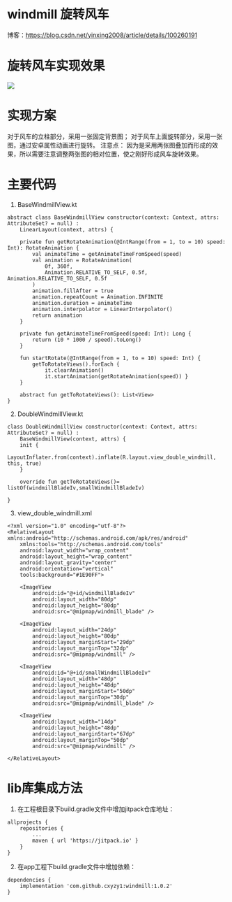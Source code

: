 # windmill 旋转风车
博客：https://blog.csdn.net/yinxing2008/article/details/100260191
# 旋转风车实现效果
![](https://upload-images.jianshu.io/upload_images/6169789-7c37d152bf0b2255?imageMogr2/auto-orient/strip)
# 实现方案
对于风车的立柱部分，采用一张固定背景图；
对于风车上面旋转部分，采用一张图，通过安卓属性动画进行旋转。
注意点： 因为是采用两张图叠加而形成的效果，所以需要注意调整两张图的相对位置，使之刚好形成风车旋转效果。

# 主要代码
1. BaseWindmillView.kt
```
abstract class BaseWindmillView constructor(context: Context, attrs: AttributeSet? = null) :
    LinearLayout(context, attrs) {

    private fun getRotateAnimation(@IntRange(from = 1, to = 10) speed: Int): RotateAnimation {
        val animateTime = getAnimateTimeFromSpeed(speed)
        val animation = RotateAnimation(
            0f, 360f,
            Animation.RELATIVE_TO_SELF, 0.5f, Animation.RELATIVE_TO_SELF, 0.5f
        )
        animation.fillAfter = true
        animation.repeatCount = Animation.INFINITE
        animation.duration = animateTime
        animation.interpolator = LinearInterpolator()
        return animation
    }

    private fun getAnimateTimeFromSpeed(speed: Int): Long {
        return (10 * 1000 / speed).toLong()
    }

    fun startRotate(@IntRange(from = 1, to = 10) speed: Int) {
        getToRotateViews().forEach {
            it.clearAnimation()
            it.startAnimation(getRotateAnimation(speed)) }
    }

    abstract fun getToRotateViews(): List<View>
}
```
2. DoubleWindmillView.kt
```
class DoubleWindmillView constructor(context: Context, attrs: AttributeSet? = null) :
    BaseWindmillView(context, attrs) {
    init {
        LayoutInflater.from(context).inflate(R.layout.view_double_windmill, this, true)
    }

    override fun getToRotateViews()= listOf(windmillBladeIv,smallWindmillBladeIv)

}
```
3. view_double_windmill.xml
```
<?xml version="1.0" encoding="utf-8"?>
<RelativeLayout xmlns:android="http://schemas.android.com/apk/res/android"
    xmlns:tools="http://schemas.android.com/tools"
    android:layout_width="wrap_content"
    android:layout_height="wrap_content"
    android:layout_gravity="center"
    android:orientation="vertical"
    tools:background="#1E90FF">

    <ImageView
        android:id="@+id/windmillBladeIv"
        android:layout_width="80dp"
        android:layout_height="80dp"
        android:src="@mipmap/windmill_blade" />

    <ImageView
        android:layout_width="24dp"
        android:layout_height="80dp"
        android:layout_marginStart="29dp"
        android:layout_marginTop="32dp"
        android:src="@mipmap/windmill" />

    <ImageView
        android:id="@+id/smallWindmillBladeIv"
        android:layout_width="48dp"
        android:layout_height="48dp"
        android:layout_marginStart="50dp"
        android:layout_marginTop="30dp"
        android:src="@mipmap/windmill_blade" />

    <ImageView
        android:layout_width="14dp"
        android:layout_height="48dp"
        android:layout_marginStart="67dp"
        android:layout_marginTop="50dp"
        android:src="@mipmap/windmill" />

</RelativeLayout>
```
# lib库集成方法
1. 在工程根目录下build.gradle文件中增加jitpack仓库地址：
```
allprojects {
	repositories {
		...
		maven { url 'https://jitpack.io' }
	}
}
```
2. 在app工程下build.gradle文件中增加依赖：
```
dependencies {
    implementation 'com.github.cxyzy1:windmill:1.0.2'
}
```
